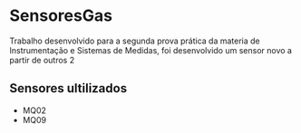 # SensoresGas
Trabalho desenvolvido para a segunda prova prática da materia de Instrumentação e Sistemas de Medidas, foi desenvolvido um sensor novo a partir de outros 2

## Sensores ultilizados
- MQ02
- MQ09
